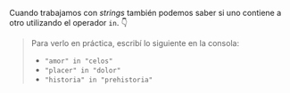 Cuando trabajamos con _strings_ también podemos saber si uno contiene a otro utilizando el operador `in`. :point_down:

> Para verlo en práctica, escribí lo siguiente en la consola:
>
> * `"amor" in "celos"`
> * `"placer" in "dolor"`
> * `"historia" in "prehistoria"`